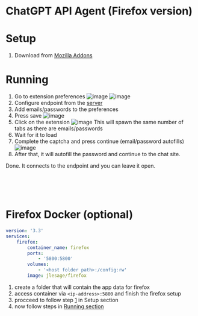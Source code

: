 # ChatGPT API Agent (Firefox version)

# Setup
1. Download from [Mozilla Addons](https://addons.mozilla.org/en-US/firefox/addon/chatgpt-api-client/)

# Running
1. Go to extension preferences
![image](https://user-images.githubusercontent.com/36258159/209443449-73ca41c3-39ad-4429-b1b7-028b508dddff.png)
![image](https://user-images.githubusercontent.com/36258159/209443463-7ca046e3-758b-4541-8b9d-f0f5eeebbc58.png)
2. Configure endpoint from the [server](https://github.com/ChatGPT-Hackers/ChatGPT-API-server)
3. Add emails/passwords to the preferences
4. Press save
![image](https://user-images.githubusercontent.com/36258159/209443551-ce03ce90-d1de-4e42-8b35-df46bb70c62b.png)
5. Click on the extension
![image](https://user-images.githubusercontent.com/36258159/209443565-6bb9866a-99d2-4947-96e9-2934c93db80c.png)
This will spawn the same number of tabs as there are emails/passwords
6. Wait for it to load
7. Complete the captcha and press continue (email/password autofills)
![image](https://user-images.githubusercontent.com/36258159/209443617-d96ee8d2-a016-4fa1-85da-f815a38e0087.png)
8. After that, it will autofill the password and continue to the chat site.

Done. It connects to the endpoint and you can leave it open.

<br>
<br>
<br>

# Firefox Docker (optional)

```yaml
version: '3.3'
services:
    firefox:
        container_name: firefox
        ports:
            - '5800:5800'
        volumes:
            - '<host folder path>:/config:rw'
        image: jlesage/firefox

```
1. create a folder that will contain the app data for firefox
2. access container via `<ip-address>:5800` and finish the firefox setup
3. procceed to follow step <a href="#top">1</a> in Setup section
4. now follow steps in <a href="#top">Running section</a> 